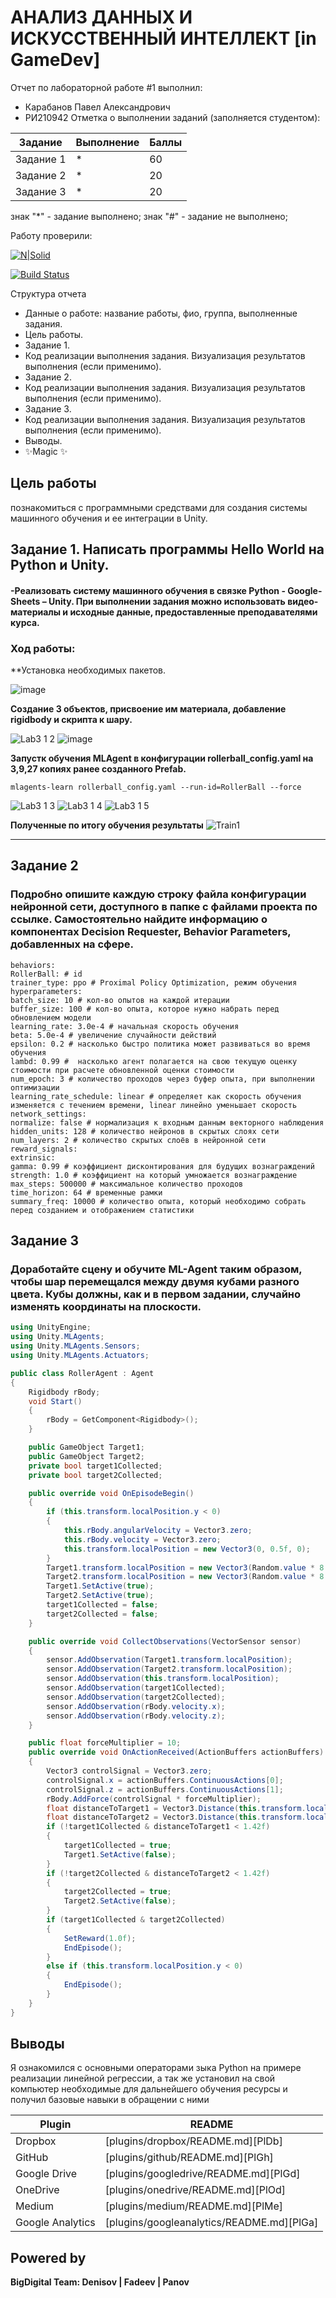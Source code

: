 # АНАЛИЗ ДАННЫХ И ИСКУССТВЕННЫЙ ИНТЕЛЛЕКТ [in GameDev]
Отчет по лабораторной работе #1 выполнил:
- Карабанов Павел Александрович
- РИ210942
Отметка о выполнении заданий (заполняется студентом):

| Задание | Выполнение | Баллы |
| ------ | ------ | ------ |
| Задание 1 | * | 60 |
| Задание 2 | * | 20 |
| Задание 3 | * | 20 |

знак "*" - задание выполнено; знак "#" - задание не выполнено;

Работу проверили:


[![N|Solid](https://cldup.com/dTxpPi9lDf.thumb.png)](https://nodesource.com/products/nsolid)

[![Build Status](https://travis-ci.org/joemccann/dillinger.svg?branch=master)](https://travis-ci.org/joemccann/dillinger)

Структура отчета

- Данные о работе: название работы, фио, группа, выполненные задания.
- Цель работы.
- Задание 1.
- Код реализации выполнения задания. Визуализация результатов выполнения (если применимо).
- Задание 2.
- Код реализации выполнения задания. Визуализация результатов выполнения (если применимо).
- Задание 3.
- Код реализации выполнения задания. Визуализация результатов выполнения (если применимо).
- Выводы.
- ✨Magic ✨

## Цель работы
познакомиться с программными средствами для создания системы машинного обучения и ее интеграции в Unity.

## Задание 1. Написать программы Hello World на Python и Unity.
#### -Реализовать систему машинного обучения в связке Python - Google-Sheets – Unity. При выполнении задания можно использовать видео-материалы и исходные данные, предоставленные преподавателями курса.

### Ход работы:

**Установка необходимых пакетов.

![image](https://user-images.githubusercontent.com/104727697/198155577-be21425d-c124-46d7-ae7d-87c0dcae629c.png)

**Создание 3 объектов, присвоение им материала, добавление rigidbody и скрипта к шару.**

![Lab3 1 2](https://user-images.githubusercontent.com/104727697/198154792-13fd3f0f-7655-4269-8009-9c65e85a7d97.png)
![image](https://user-images.githubusercontent.com/104727697/198155651-cf9bb20b-e3a1-4c7a-8a21-15f0739e703c.png)


**Запустк обучения MLAgent в конфигурации rollerball_config.yaml на 3,9,27 копиях ранее созданного Prefab.**

`mlagents-learn rollerball_config.yaml --run-id=RollerBall --force`

![Lab3 1 3](https://user-images.githubusercontent.com/104727697/198154798-267a36d0-762a-421d-9048-cba17325b5fa.png)
![Lab3 1 4](https://user-images.githubusercontent.com/104727697/198154800-0ca20604-1ecf-4ee1-a285-d3ccbe349dd3.png)
![Lab3 1 5](https://user-images.githubusercontent.com/104727697/198154804-dc19e373-f17b-4f71-85ed-ce4f2c2f28b5.png)

**Полученные по итогу обучения результаты**
![Train1](https://user-images.githubusercontent.com/104727697/198154795-0f1910d9-7a92-4196-8cce-c697b049646e.png)

----
## Задание 2
### Подробно опишите каждую строку файла конфигурации нейронной сети, доступного в папке с файлами проекта по ссылке. Самостоятельно найдите информацию о компонентах Decision Requester, Behavior Parameters, добавленных на сфере.
```
behaviors: 
RollerBall: # id 
trainer_type: ppo # Proximal Policy Optimization, режим обучения 
hyperparameters:
batch_size: 10 # кол-во опытов на каждой итерации
buffer_size: 100 # кол-во опыта, которое нужно набрать перед обновлением модели
learning_rate: 3.0e-4 # начальная скорость обучения
beta: 5.0e-4 # увеличение случайности действий
epsilon: 0.2 # насколько быстро политика может развиваться во время обучения
lambd: 0.99 #  насколько агент полагается на свою текущую оценку стоимости при расчете обновленной оценки стоимости
num_epoch: 3 # количество проходов через буфер опыта, при выполнении оптимизации
learning_rate_schedule: linear # определяет как скорость обучения изменяется с течением времени, linear линейно уменьшает скорость
network_settings:
normalize: false # нормализация к входным данным векторного наблюдения
hidden_units: 128 # количество нейронов в скрытых слоях сети
num_layers: 2 # количество скрытых слоёв в нейронной сети
reward_signals:
extrinsic:
gamma: 0.99 # коэффициент дисконтирования для будущих вознаграждений
strength: 1.0 # коэффициент на который умножается вознаграждение
max_steps: 500000 # максимальное количество проходов
time_horizon: 64 # временные рамки
summary_freq: 10000 # количество опыта, который необходимо собрать перед созданием и отображением статистики
```


## Задание 3
### Доработайте сцену и обучите ML-Agent таким образом, чтобы шар перемещался между двумя кубами разного цвета. Кубы должны, как и в первом задании, случайно изменять координаты на плоскости.

```C#
using UnityEngine;
using Unity.MLAgents;
using Unity.MLAgents.Sensors;
using Unity.MLAgents.Actuators;

public class RollerAgent : Agent
{
    Rigidbody rBody;
    void Start()
    {
        rBody = GetComponent<Rigidbody>();
    }

    public GameObject Target1;
    public GameObject Target2;
    private bool target1Collected;
    private bool target2Collected;

    public override void OnEpisodeBegin()
    {
        if (this.transform.localPosition.y < 0)
        {
            this.rBody.angularVelocity = Vector3.zero;
            this.rBody.velocity = Vector3.zero;
            this.transform.localPosition = new Vector3(0, 0.5f, 0);
        }
        Target1.transform.localPosition = new Vector3(Random.value * 8 - 4, 0.5f, Random.value * 8 - 4);
        Target2.transform.localPosition = new Vector3(Random.value * 8 - 4, 0.5f, Random.value * 8 - 4);
        Target1.SetActive(true);
        Target2.SetActive(true);
        target1Collected = false;
        target2Collected = false;
    }

    public override void CollectObservations(VectorSensor sensor)
    {
        sensor.AddObservation(Target1.transform.localPosition);
        sensor.AddObservation(Target2.transform.localPosition);
        sensor.AddObservation(this.transform.localPosition);
        sensor.AddObservation(target1Collected);
        sensor.AddObservation(target2Collected);
        sensor.AddObservation(rBody.velocity.x);
        sensor.AddObservation(rBody.velocity.z);
    }

    public float forceMultiplier = 10;
    public override void OnActionReceived(ActionBuffers actionBuffers)
    {
        Vector3 controlSignal = Vector3.zero;
        controlSignal.x = actionBuffers.ContinuousActions[0];
        controlSignal.z = actionBuffers.ContinuousActions[1];
        rBody.AddForce(controlSignal * forceMultiplier);
        float distanceToTarget1 = Vector3.Distance(this.transform.localPosition, Target1.transform.localPosition);
        float distanceToTarget2 = Vector3.Distance(this.transform.localPosition, Target2.transform.localPosition);
        if (!target1Collected & distanceToTarget1 < 1.42f)
        {
            target1Collected = true;
            Target1.SetActive(false);
        }
        if (!target2Collected & distanceToTarget2 < 1.42f)
        {
            target2Collected = true;
            Target2.SetActive(false);
        }
        if (target1Collected & target2Collected)
        {
            SetReward(1.0f);
            EndEpisode();
        }
        else if (this.transform.localPosition.y < 0)
        {
            EndEpisode();
        }
    }
}


```


## Выводы

Я ознакомился с основными операторами зыка Python на примере реализации линейной регрессии, а так же установил на свой компьютер необходимые для дальнейшего обучения ресурсы и получил базовые навыки в обращении с ними

| Plugin | README |
| ------ | ------ |
| Dropbox | [plugins/dropbox/README.md][PlDb] |
| GitHub | [plugins/github/README.md][PlGh] |
| Google Drive | [plugins/googledrive/README.md][PlGd] |
| OneDrive | [plugins/onedrive/README.md][PlOd] |
| Medium | [plugins/medium/README.md][PlMe] |
| Google Analytics | [plugins/googleanalytics/README.md][PlGa] |

## Powered by

**BigDigital Team: Denisov | Fadeev | Panov**
